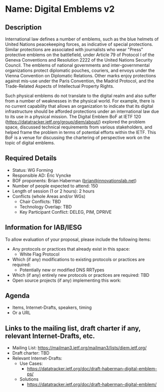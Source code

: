 # Name: Digital Emblems v2
## Description 

International law defines a number of emblems, such as the blue
helmets of United Nations peacekeeping forces, as indicative of special protections.
Similar protections are associated with journalists who wear
"Press" protective emblems on the battlefield, under Article 79 of
Protocol I of the Geneva Conventions and Resolution 2222 of the
United Nations Security Council. The emblems of national governments
and inter-governmental organizations protect diplomatic pouches,
couriers, and envoys under the Vienna Convention on Diplomatic
Relations. Other marks enjoy protections against mis-use under the
Paris Convention, the Madrid Protocol, and the Trade-Related Aspects
of Intellectual Property Rights.

Such physical emblems do not translate to the digital realm and also
suffer from a number of weaknesses in the physical world.
For example, there is no current capability that allows an organization
to indicate that its digital infrastructure should be afforded
protections under an international law due to its use in a physical mission.
The Digital Emblem BoF at IETF 120 (https://datatracker.ietf.org/group/diem/about/)
explored the problem space, discussed technical requirements from various
stakeholders, and helped frame the problem in terms of potential efforts within the
IETF. This BoF is a venue for discussing the chartering of perspective work on the topic of digital emblems.

## Required Details
- Status: WG Forming
- Responsible AD: Éric Vyncke
- BOF proponents: Brian Haberman (brian@innovationslab.net)
- Number of people expected to attend: 150
- Length of session (1 or 2 hours): 2 hours
- Conflicts (whole Areas and/or WGs)
   - Chair Conflicts: TBD
   - Technology Overlap: TBD
   - Key Participant Conflict: DELEG, PIM, DPRIVE

## Information for IAB/IESG
To allow evaluation of your proposal, please include the following items:

- Any protocols or practices that already exist in this space:
  - White Flag Protocol
- Which (if any) modifications to existing protocols or practices are required:
  - Potentially new or modified DNS RRTypes
- Which (if any) entirely new protocols or practices are required: TBD
- Open source projects (if any) implementing this work:

## Agenda
   - Items, Internet-Drafts, speakers, timing
   - Or a URL

## Links to the mailing list, draft charter if any, relevant Internet-Drafts, etc.
   - Mailing List: https://mailman3.ietf.org/mailman3/lists/diem.ietf.org/
   - Draft charter: TBD
   - Relevant Internet-Drafts:
      - Use Cases:
         - https://datatracker.ietf.org/doc/draft-haberman-digital-emblem-ps/
      - Solutions
         - https://datatracker.ietf.org/doc/draft-haberman-digital-emblem/
